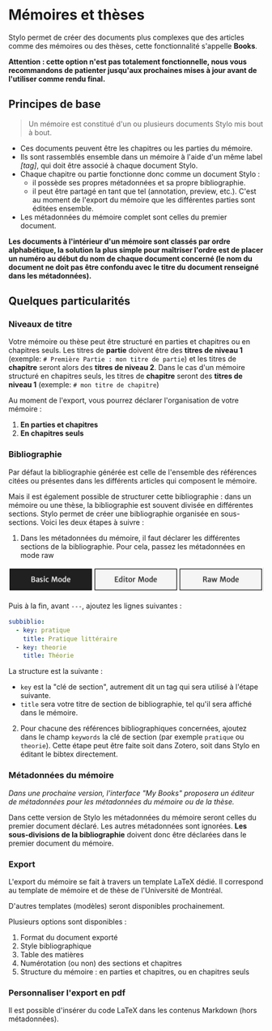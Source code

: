 # Mémoires et thèses
Stylo permet de créer des documents plus complexes que des articles comme des mémoires ou des thèses, cette fonctionnalité s'appelle **Books**.

**Attention : cette option n'est pas totalement fonctionnelle, nous vous recommandons de patienter jusqu'aux prochaines mises à jour avant de l'utiliser comme rendu final.**

## Principes de base

> Un mémoire est constitué d'un ou plusieurs documents Stylo mis bout à bout.

- Ces documents peuvent être les chapitres ou les parties du mémoire.
- Ils sont rassemblés ensemble dans un mémoire à l'aide d'un même label _[tag]_, qui doit être associé à chaque document Stylo.
- Chaque chapitre ou partie fonctionne donc comme un document Stylo :
  - il possède ses propres métadonnées et sa propre bibliographie.
  - il peut être partagé en tant que tel (annotation, preview, etc.). C'est au moment de l'export du mémoire que les différentes parties sont éditées ensemble.
- Les métadonnées du mémoire complet sont celles du premier document.

**Les documents à l'intérieur d'un mémoire sont classés par ordre alphabétique, la solution la plus simple pour maîtriser l'ordre est de placer un numéro au début du nom de chaque document concerné (le nom du document ne doit pas être confondu avec le titre du document renseigné dans les métadonnées).**

## Quelques particularités

### Niveaux de titre

Votre mémoire ou thèse peut être structuré en parties et chapitres ou en chapitres seuls. Les titres de **partie** doivent être des **titres de niveau 1** (exemple: `# Première Partie : mon titre de partie`) et les titres de **chapitre** seront alors des **titres de niveau 2**. Dans le cas d'un mémoire structuré en chapitres seuls, les titres de **chapitre** seront des **titres de niveau 1** (exemple: `# mon titre de chapitre`)

Au moment de l'export, vous pourrez déclarer l'organisation de votre mémoire :

1. **En parties et chapitres**
2. **En chapitres seuls**


### Bibliographie
Par défaut la bibliographie générée est celle de l'ensemble des références citées ou présentes dans les différents articles qui composent le mémoire.

Mais il est également possible de structurer cette bibliographie : dans un mémoire ou une thèse, la bibliographie est souvent divisée en différentes sections. Stylo permet de créer une bibliographie organisée en sous-sections. Voici les deux étapes à suivre :

1. Dans les métadonnées du mémoire, il faut déclarer les différentes sections de la bibliographie. Pour cela, passez les métadonnées en mode raw

![rawmode](uploads/images/alpha_rawmode.png)

Puis à la fin, avant `---`, ajoutez les lignes suivantes :

```yaml
subbiblio:
  - key: pratique
    title: Pratique littéraire
  - key: theorie
    title: Théorie
```

La structure est la suivante :
- `key` est la "clé de section", autrement dit un tag qui sera utilisé à l'étape suivante.
- `title` sera votre titre de section de bibliographie, tel qu'il sera affiché dans le mémoire.

2. Pour chacune des références bibliographiques concernées, ajoutez dans le champ `keywords` la clé de section (par exemple `pratique` ou `theorie`). Cette étape peut être faite soit dans Zotero, soit dans Stylo en éditant le bibtex directement.

### Métadonnées du mémoire
_Dans une prochaine version, l'interface "My Books" proposera un éditeur de métadonnées pour les métadonnées du mémoire ou de la thèse._

Dans cette version de Stylo les métadonnées du mémoire seront celles du premier document déclaré. Les autres métadonnées sont ignorées. **Les sous-divisions de la bibliographie** doivent donc être déclarées dans le premier document du mémoire.

### Export
L'export du mémoire se fait à travers un template LaTeX dédié. Il correspond au template de mémoire et de thèse de l'Université de Montréal.

D'autres templates (modèles) seront disponibles prochainement.

<!-- à quoi correspond cette image ? en commentaire pour le moment -->
<!-- ![exportbook](uploads/images/alpha_exportbook.png) -->

Plusieurs options sont disponibles :

1. Format du document exporté
2. Style bibliographique
3. Table des matières
4. Numérotation (ou non) des sections et chapitres
5. Structure du mémoire : en parties et chapitres, ou en chapitres seuls

### Personnaliser l'export en pdf
Il est possible d'insérer du code LaTeX dans les contenus Markdown (hors métadonnées).